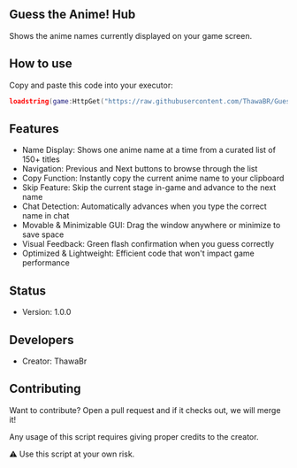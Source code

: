 ## Guess the Anime! Hub

Shows the anime names currently displayed on your game screen.

## How to use

Copy and paste this code into your executor:

```lua
loadstring(game:HttpGet("https://raw.githubusercontent.com/ThawaBR/Guess-the-anime-Hub/refs/heads/main/source"))()
```
## Features

- Name Display: Shows one anime name at a time from a curated list of 150+ titles
- Navigation: Previous and Next buttons to browse through the list
- Copy Function: Instantly copy the current anime name to your clipboard
- Skip Feature: Skip the current stage in-game and advance to the next name
- Chat Detection: Automatically advances when you type the correct name in chat
- Movable & Minimizable GUI: Drag the window anywhere or minimize to save space
- Visual Feedback: Green flash confirmation when you guess correctly
- Optimized & Lightweight: Efficient code that won't impact game performance

## Status

- Version: 1.0.0

## Developers

- Creator: ThawaBr

## Contributing

Want to contribute? Open a pull request and if it checks out, we will merge it!

Any usage of this script requires giving proper credits to the creator.

⚠️ Use this script at your own risk.
